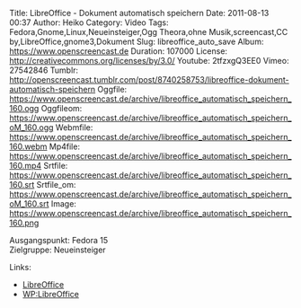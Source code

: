 Title: LibreOffice - Dokument automatisch speichern
Date: 2011-08-13 00:37
Author: Heiko
Category: Video
Tags: Fedora,Gnome,Linux,Neueinsteiger,Ogg Theora,ohne Musik,screencast,CC by,LibreOffice,gnome3,Dokument
Slug: libreoffice_auto_save
Album: https://www.openscreencast.de
Duration: 107000
License: http://creativecommons.org/licenses/by/3.0/
Youtube: 2tfzxgQ3EE0
Vimeo: 27542846
Tumblr: http://openscreencast.tumblr.com/post/8740258753/libreoffice-dokument-automatisch-speichern
Oggfile: https://www.openscreencast.de/archive/libreoffice_automatisch_speichern_160.ogg
Oggfileom: https://www.openscreencast.de/archive/libreoffice_automatisch_speichern_oM_160.ogg
Webmfile: https://www.openscreencast.de/archive/libreoffice_automatisch_speichern_160.webm
Mp4file: https://www.openscreencast.de/archive/libreoffice_automatisch_speichern_160.mp4
Srtfile: https://www.openscreencast.de/archive/libreoffice_automatisch_speichern_160.srt
Srtfile_om: https://www.openscreencast.de/archive/libreoffice_automatisch_speichern_oM_160.srt
Image: https://www.openscreencast.de/archive/libreoffice_automatisch_speichern_160.png

Ausgangspunkt: Fedora 15  
Zielgruppe: Neueinsteiger  

Links:

  * [LibreOffice](http://de.libreoffice.org/hilfe-kontakt/handbuecher/ "Link zu LibreOffice" )
  * [WP:LibreOffice](http://de.wikipedia.org/wiki/Libreoffice "LibreOffice" )

